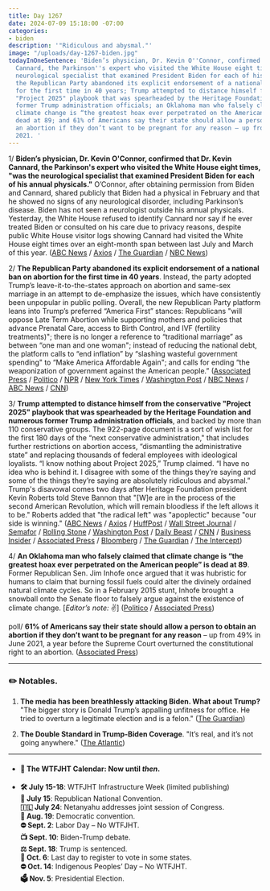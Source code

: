 ```yaml
---
title: Day 1267
date: 2024-07-09 15:18:00 -07:00
categories:
- biden
description: '"Ridiculous and abysmal."'
image: "/uploads/day-1267-biden.jpg"
todayInOneSentence: 'Biden’s physician, Dr. Kevin O''Connor, confirmed that Dr. Kevin
  Cannard, the Parkinson''s expert who visited the White House eight times, "was the
  neurological specialist that examined President Biden for each of his annual physicals";
  the Republican Party abandoned its explicit endorsement of a national ban on abortion
  for the first time in 40 years; Trump attempted to distance himself from the conservative
  "Project 2025" playbook that was spearheaded by the Heritage Foundation and numerous
  former Trump administration officials; an Oklahoma man who falsely claimed that
  climate change is “the greatest hoax ever perpetrated on the American people” is
  dead at 89; and 61% of Americans say their state should allow a person to obtain
  an abortion if they don’t want to be pregnant for any reason – up from 49% in June
  2021. '
---
```


1/ **Biden’s physician, Dr. Kevin O'Connor, confirmed that Dr. Kevin Cannard, the Parkinson's expert who visited the White House eight times, "was the neurological specialist that examined President Biden for each of his annual physicals."** O’Connor, after obtaining permission from Biden and Cannard, shared publicly that Biden had a physical in February and that he showed no signs of any neurological disorder, including Parkinson’s disease. Biden has not seen a neurologist outside his annual physicals. Yesterday, the White House refused to identify Cannard nor say if he ever treated Biden or consulted on his care due to privacy reasons, despite public White House visitor logs showing Cannard had visited the White House eight times over an eight-month span between last July and March of this year. ([ABC News](https://abcnews.go.com/Politics/white-house-doctor-offers-explanation-parkinsons-experts-visits/story?id=111764565) / [Axios](https://www.axios.com/2024/07/09/biden-white-house-doctor-letter-no-parkinsons-signs) / [The Guardian](https://www.theguardian.com/us-news/article/2024/jul/09/biden-neurologist-press-secretary) / [NBC News](https://www.nbcnews.com/politics/politics-news/letter-white-house-physician-addresses-parkinsons-expert-visits-rcna160803))

2/ **The Republican Party abandoned its explicit endorsement of a national ban on abortion for the first time in 40 years**. Instead, the party adopted Trump’s leave-it-to-the-states approach on abortion and same-sex marriage in an attempt to de-emphasize the issues, which have consistently been unpopular in public polling. Overall, the new Republican Party platform leans into Trump’s preferred “America First” stances: Republicans "will oppose Late Term Abortion while supporting mothers and policies that advance Prenatal Care, access to Birth Control, and IVF (fertility treatments)"; there is no longer a reference to “traditional marriage” as between “one man and one woman"; instead of reducing the national debt, the platform calls to “end inflation” by “slashing wasteful government spending" to “Make America Affordable Again"; and calls for ending “the weaponization of government against the American people.” ([Associated Press](https://apnews.com/article/republicans-abortion-party-platform-trump-rnc-5561e857c5501df9864ab8ca666d8bc5) / [Politico](https://www.politico.com/news/2024/07/08/rnc-platform-national-abortion-limits-00166788) / [NPR](https://www.npr.org/2024/07/08/nx-s1-5033015/rnc-republican-party-platform-2024) / [New York Times](https://www.nytimes.com/2024/07/08/us/politics/trump-abortion-gop.html) / [Washington Post](https://www.washingtonpost.com/politics/2024/07/08/trump-abortion-republican-platform/) / [NBC News](https://www.nbcnews.com/politics/2024-election/trump-pushes-new-gop-platform-softening-partys-positions-abortion-sex-rcna160730) / [ABC News](https://abcnews.go.com/Politics/2024-rnc-platform-alter-gops-abortion-position-time/story?id=111728686) / [CNN](https://www.cnn.com/2024/07/08/politics/republican-platform-trump-abortion/index.html))

3/ **Trump attempted to distance himself from the conservative "Project 2025" playbook that was spearheaded by the Heritage Foundation and numerous former Trump administration officials**, and backed by more than 110 conservative groups. The 922-page document is a sort of wish list for the first 180 days of the “next conservative administration," that includes  further restrictions on abortion access, “dismantling the administrative state” and replacing thousands of federal employees with ideological loyalists. “I know nothing about Project 2025,” Trump claimed. “I have no idea who is behind it. I disagree with some of the things they’re saying and some of the things they’re saying are absolutely ridiculous and abysmal.” Trump's disavowal comes two days after Heritage Foundation president Kevin Roberts told Steve Bannon that "\[W\]e are in the process of the second American Revolution, which will remain bloodless if the left allows it to be." Roberts added that "the radical left" was "apoplectic" because "our side is winning." ([ABC News](https://abcnews.go.com/US/trump-distance-project-2025-architects-helped-shape-rnc/story?id=111759747) / [Axios](https://www.axios.com/2024/07/05/trump-project-2025-heritage-foundation) / [HuffPost](https://www.huffpost.com/entry/donald-trump-project-2025-comments_n_66885179e4b0c732b46239e0) / [Wall Street Journal](https://www.wsj.com/politics/elections/donald-trump-project-2025-dcd4ad47) / [Semafor](https://www.semafor.com/article/07/05/2024/trump-disavows-project-2025) / [Rolling Stone](https://www.rollingstone.com/politics/politics-features/donald-trump-project-2025-1235053996/) / [Washington Post](https://www.washingtonpost.com/politics/2024/07/05/trump-project-2025-disavowal/) / [Daily Beast](https://www.thedailybeast.com/donald-trump-claims-republicans-project-2025-has-nothing-to-do-with-him-abysmal) / [CNN](https://www.cnn.com/2024/07/05/politics/trump-distance-project-2025/) / [Business Insider](https://www.businessinsider.com/what-is-project-2025-conservative-political-playbook-heritage-foundation-trump-2024-7) / [Associated Press](https://apnews.com/article/trump-project-2025-biden-9d372469033d23e1e3aef5cf0470a2e6) / [Bloomberg](https://www.bloomberg.com/news/articles/2024-07-09/biden-slows-democratic-defections-while-election-worries-persist?srnd=homepage-americas&sref=MIBMEEoj) / [The Guardian](https://www.theguardian.com/us-news/article/2024/jul/08/trump-project-2025) / [The Intercept](https://theintercept.com/2024/07/05/trumps-campaign-project-2025/))

4/ **An Oklahoma man who falsely claimed that climate change is “the greatest hoax ever perpetrated on the American people” is dead at 89**. Former Republican Sen. Jim Inhofe once argued that it was hubristic for humans to claim that burning fossil fuels could alter the divinely ordained natural climate cycles. So in a February 2015 stunt, Inhofe brought a snowball onto the Senate floor to falsely argue against the existence of climate change. \[*Editor’s note:* ✌️\] ([Politico](https://www.politico.com/news/2024/07/09/senator-jim-inhofe-obituary-00167021) / [Associated Press](https://apnews.com/article/republican-senator-jim-inhofe-obit-2a3ac758737845c0aa2e05ae2036005b))

poll/ **61% of Americans say their state should allow a person to obtain an abortion if they don’t want to be pregnant for any reason** – up from 49% in June 2021, a year before the Supreme Court overturned the constitutional right to an abortion. ([Associated Press]())

---

### ✏️ Notables.

1. **The media has been breathlessly attacking Biden. What about Trump?** "The bigger story is Donald Trump’s appalling unfitness for office. He tried to overturn a legitimate election and is a felon." ([The Guardian](https://www.theguardian.com/commentisfree/article/2024/jul/09/biden-media-attacks-trump-felon))

2. **The Double Standard in Trump-Biden Coverage**. "It’s real, and it’s not going anywhere." ([The Atlantic](https://www.theatlantic.com/newsletters/archive/2024/07/the-double-standard-in-trump-biden-coverage/678943/))

---

* #### 📅 The WTFJHT Calendar: Now until *then*.

* **🛠️ July 15-18**: WTFJHT Infrastructure Week (limited publishing) \
  **🐘 July 15**: Republican National Convention.\
  **🇮🇱 July 24**: Netanyahu addresses joint session of Congress.\
  **🫏 Aug. 19**: Democratic convention.\
  **⛔️ Sept. 2**: Labor Day – No WTFJHT. \
  **📺 Sept. 10**: Biden-Trump debate.\
  **⚖️ Sept. 18**: Trump is sentenced.\
  **📆 Oct. 6**: Last day to register to vote in some states. \
  **⛔️ Oct. 14**: Indigenous Peoples’ Day – No WTFJHT. \
  **🗳️ Nov. 5**: Presidential Election.